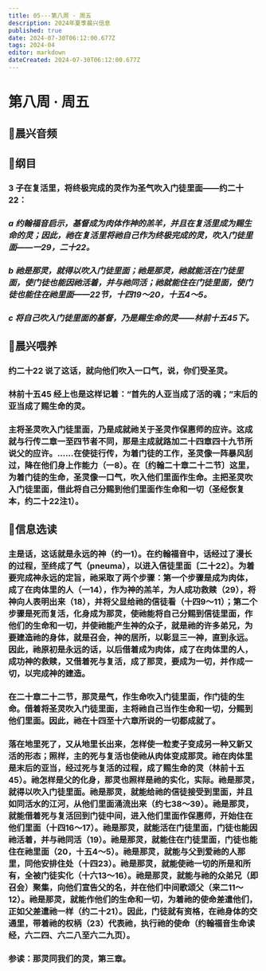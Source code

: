 ```yaml
---
title: 05---第八周 · 周五
description: 2024年夏季晨兴信息
published: true
date: 2024-07-30T06:12:00.677Z
tags: 2024-04
editor: markdown
dateCreated: 2024-07-30T06:12:00.677Z
---
```


# 第八周 · 周五
## 🎵晨兴音频

## 📖纲目

### 3    子在复活里，将终极完成的灵作为圣气吹入门徒里面——约二十22：

### *a    约翰福音启示，基督成为肉体作神的羔羊，并且在复活里成为赐生命的灵；因此，祂在复活里将祂自己作为终极完成的灵，吹入门徒里面——一29，二十22。*

### *b    祂是那灵，就得以吹入门徒里面；祂是那灵，祂就能活在门徒里面，使门徒也能因祂活着，并与祂同活；祂就能住在门徒里面，使门徒也能住在祂里面——22节，十四19～20，十五4～5。*

### *c    将自己吹入门徒里面的基督，乃是赐生命的灵——林前十五45下。*

## 📖晨兴喂养

### 约二十22    说了这话，就向他们吹入一口气，说，你们受圣灵。

### 林前十五45    经上也是这样记着：“首先的人亚当成了活的魂；”末后的亚当成了赐生命的灵。

### 主将圣灵吹入门徒里面，乃是成就祂关于圣灵作保惠师的应许。这成就与行传二章一至四节者不同，那是主成就路加二十四章四十九节所说父的应许。……在使徒行传，为着门徒的工作，圣灵像一阵暴风刮过，降在他们身上作能力（一8）。在〔约翰二十章二十二节〕这里，为着门徒的生命，圣灵像一口气，吹入他们里面作生命。主把圣灵吹入门徒里面，借此将自己分赐到他们里面作生命和一切（圣经恢复本，约二十22注1）。

## 📖信息选读

### 主是话，这话就是永远的神（约一1）。在约翰福音中，话经过了漫长的过程，至终成了气（pneuma），以进入信徒里面〔二十22〕。为着要完成神永远的定旨，祂采取了两个步骤：第一个步骤是成为肉体，成了在肉体里的人（一14），作为神的羔羊，为人成功救赎（29），将神向人表明出来（18），并将父显给祂的信徒看（十四9～11）；第二个步骤是死而复活，化身成为那灵，使祂能将自己分赐到信徒里面，作他们的生命和一切，并使祂能产生神的众子，就是祂的许多弟兄，为要建造祂的身体，就是召会，神的居所，以彰显三一神，直到永远。因此，祂原初是永远的话，以后借着成为肉体，成了在肉体里的人，成功神的救赎，又借着死与复活，成了那灵，要成为一切，并作成一切，以完成神的建造。

### 在二十章二十二节，那灵是气，作生命吹入门徒里面，作门徒的生命。借着将圣灵吹入门徒里面，主将祂自己当作生命和一切，分赐到他们里面。因此，祂在十四至十六章所说的一切都成就了。

### 落在地里死了，又从地里长出来，怎样使一粒麦子变成另一种又新又活的形态；照样，主的死与复活也使祂从肉体变成那灵。祂在肉体里是末后的亚当，经过死与复活的过程，成了赐生命的灵（林前十五45）。祂怎样是父的化身，那灵也照样是祂的实化，实际。祂是那灵，就得以吹入门徒里面。祂是那灵，就能给祂的信徒接受到里面，并且如同活水的江河，从他们里面涌流出来（约七38～39）。祂是那灵，就能借着死与复活回到门徒中间，进入他们里面作保惠师，开始住在他们里面（十四16～17）。祂是那灵，就能活在门徒里面，门徒也能因祂活着，并与祂同活（19）。祂是那灵，就能住在门徒里面，门徒也能住在祂里面（20，十五4～5）。祂是那灵，就能与父到爱祂的人那里，同他安排住处（十四23）。祂是那灵，就能使祂一切的所是和所有，全被门徒实化（十六13～16）。祂是那灵，就能与祂的众弟兄（即召会）聚集，向他们宣告父的名，并在他们中间歌颂父（来二11～12）。祂是那灵，就能作他们的生命和一切，为着祂的使命差遣他们，正如父差遣祂一样（约二十21）。因此，门徒就有资格，在祂身体的交通里，带着祂的权柄（23）代表祂，执行祂的使命（约翰福音生命读经，六二四、六二八至六二九页）。

### 参读：那灵同我们的灵，第三章。
<!-- Google tag (gtag.js) -->
<script async src="https://www.googletagmanager.com/gtag/js?id=G-1P8709Z16T"></script>
<script>
  window.dataLayer = window.dataLayer || [];
  function gtag(){dataLayer.push(arguments);}
  gtag('js', new Date());

  gtag('config', 'G-1P8709Z16T');
</script>
